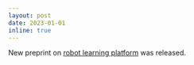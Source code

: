 ```yaml
---
layout: post
date: 2023-01-01
inline: true
---
```


New preprint on [robot learning platform](https://arxiv.org/abs/2301.00452) was released.
